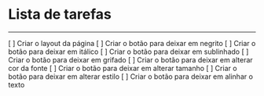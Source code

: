 # Lista de tarefas

---

 [ ] Criar o layout da página
[ ] Criar o botão para deixar em negrito
[ ] Criar o botão para deixar em itálico
[ ] Criar o botão para deixar em sublinhado
[ ] Criar o botão para deixar em grifado
[ ] Criar o botão para deixar em alterar cor da fonte
[ ] Criar o botão para deixar em alterar tamanho 
[ ] Criar o botão para deixar em alterar estilo
[ ] Criar o botão para deixar em alinhar o texto
